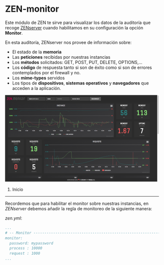 # ZEN-monitor

Este módulo de ZEN te sirve para visualizar los datos de la auditoría que recoge [ZENserver](https://github.com/soyjavi/zen-server/tree/master/documentation/ES) cuando habilitamos en su configuración la opción **Monitor**.

En esta auditoría, ZENserver nos provee de información sobre:

  - El estado de la **memoria**
  - Las **peticiones** recibidas por nuestras instancias
  - Los **métodos** solicitados: GET, POST, PUT, DELETE, OPTIONS,...
  - Los **código** de respuesta tanto si son de éxito como si son de errores contemplados por el firewall y no.
  - Los **mime-types** servidos
  - Los tipos de **dispositivos**, **sistemas operativos** y **navegadores** que acceden a la aplicación.


![image](https://raw.githubusercontent.com/cat2608/contacts/master/assets/img/screen-18.png)


1. Inicio
---------

Recordemos que para habilitar el monitor sobre nuestras instancias, en *ZENserver* debemos añadir la regla de monitoreo de la siguiente manera:

*zen.yml*:

```yaml
...
# -- Monitor -------------------------------------------------------------------
monitor:
  password: mypassword
  process : 10000
  request : 1000
...
```
